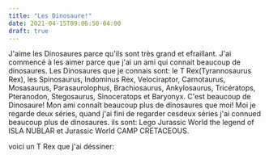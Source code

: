 ```yaml
---
title: "Les Dinosaure!"
date: 2021-04-15T09:06:50-04:00
draft: true
---
```


J'aime les Dinosaures parce qu'ils sont très grand et efraillant. J'ai commencé à les aimer parce que j'ai un ami qui connait beaucoup de dinosaures. Les Dinosaures que je connais sont: le T Rex(Tyrannosaurus Rex), les Spinosaurus, Indominus Rex, Velociraptor, Carnotaurus, Mosasaurus, Parasaurolophus, Brachiosaurus, Ankylosaurus, Tricératops, Pteranodon, Stegosaurus, Sinoceratops et Baryonyx. C'est beaucoup de Dinosaure! Mon ami connaît beaucoup plus de dinosaures que moi! Moi je regarde deux séries, quand j'ai fini de regarder cesdeux séries j'ai connued beaucoup plus de dinosaures. ils sont: Lego Jurassic World the legend of ISLA NUBLAR et Jurassic World CAMP CRETACEOUS.

voici un T Rex que j'ai déssiner: